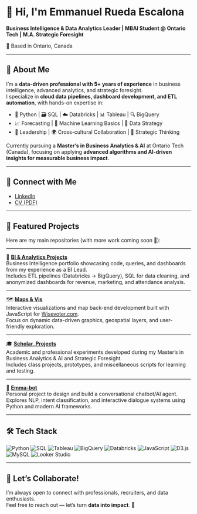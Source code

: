 # 👋 Hi, I'm Emmanuel Rueda Escalona  

**Business Intelligence & Data Analytics Leader | MBAI Student @ Ontario Tech | M.A. Strategic Foresight**  

📍 Based in Ontario, Canada 

---

## 🚀 About Me  
I’m a **data-driven professional with 5+ years of experience** in business intelligence, advanced analytics, and strategic foresight.  
I specialize in **cloud data pipelines, dashboard development, and ETL automation**, with hands-on expertise in:  

- 🐍 Python | 🗃️ SQL | ☁️ Databricks | 📊 Tableau | 🔍 BigQuery  
- 📈 Forecasting | 🤖 Machine Learning Basics | 📡 Data Strategy  
- 👥 Leadership | 🌍 Cross-cultural Collaboration | 🎯 Strategic Thinking  

Currently pursuing a **Master’s in Business Analytics & AI** at Ontario Tech (Canada), focusing on applying **advanced algorithms and AI-driven insights for measurable business impact**.  

---

## 🔗 Connect with Me  
- [LinkedIn](https://www.linkedin.com/in/emmanuelre/)  
- [CV (PDF)](https://drive.google.com/file/d/1KxeYZUWkuGv8TUOyex8cNfWDRtRF-tKT/view?usp=drive_link)  

---

## 📂 Featured Projects  

Here are my main repositories (with more work coming soon 🚧):  

---

💼 **[BI & Analytics Projects](https://github.com/EmmanuelRE8/BI-Analytics-Projects.git)**  
Business Intelligence portfolio showcasing code, queries, and dashboards from my experience as a BI Lead.  
Includes ETL pipelines (Databricks → BigQuery), SQL for data cleaning, and anonymized dashboards for revenue, marketing, and attendance analysis.  

---

🗺️ **[Maps & Vis](https://github.com/EmmanuelRE8/Maps-Vis)**  
Interactive visualizations and map back-end development built with JavaScript for [Wisevoter.com](https://wisevoter.com/).  
Focus on dynamic data-driven graphics, geospatial layers, and user-friendly exploration.  

---

🎓 **[Scholar_Projects](https://github.com/EmmanuelRE8/Schoolar--Master--Work)**  
Academic and professional experiments developed during my Master’s in Business Analytics & AI and Strategic Foresight.  
Includes class projects, prototypes, and miscellaneous scripts for learning and testing.  

---

🤖 **[Emma-bot](https://github.com/EmmanuelRE8/EmmaBot_v1.git)**  
Personal project to design and build a conversational chatbot/AI agent.  
Explores NLP, intent classification, and interactive dialogue systems using Python and modern AI frameworks.  


---

## 🛠️ Tech Stack  
![Python](https://img.shields.io/badge/Python-3776AB?logo=python&logoColor=white) 
![SQL](https://img.shields.io/badge/SQL-336791?logo=postgresql&logoColor=white) 
![Tableau](https://img.shields.io/badge/Tableau-E97627?logo=tableau&logoColor=white) 
![BigQuery](https://img.shields.io/badge/BigQuery-4285F4?logo=google-cloud&logoColor=white) 
![Databricks](https://img.shields.io/badge/Databricks-FF3621?logo=databricks&logoColor=white) 
![JavaScript](https://img.shields.io/badge/JavaScript-F7DF1E?logo=javascript&logoColor=black) 
![D3.js](https://img.shields.io/badge/D3.js-F9A03C?logo=d3dotjs&logoColor=white) 
![MySQL](https://img.shields.io/badge/MySQL-4479A1?logo=mysql&logoColor=white) 
![Looker Studio](https://img.shields.io/badge/Looker%20Studio-4285F4?logo=google&logoColor=white)


---

## 🤝 Let’s Collaborate!  
I’m always open to connect with professionals, recruiters, and data enthusiasts.  
Feel free to reach out — let’s turn **data into impact**. 🚀  
